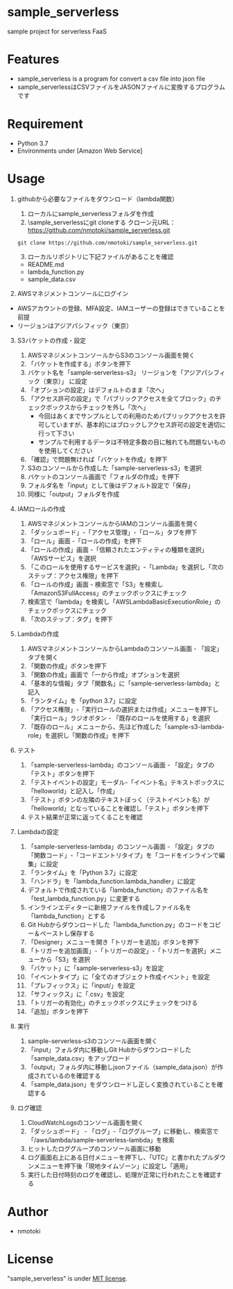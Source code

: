 # sample_serverless
sample project for serverless FaaS

# Features
* sample_serverless is a program for convert a csv file into json file
* sample_serverlessはCSVファイルをJASONファイルに変換するプログラムです

# Requirement 
* Python 3.7
* Environments under [Amazon Web Service]

# Usage
1. githubから必要なファイルをダウンロード（lambda関数）
    1. ローカルにsample_serverlessフォルダを作成
    2. \sample_serverlessにgit cloneする
        クローン元URL：https://github.com/nmotoki/sample_serverless.git

    ```
    git clone https://github.com/nmotoki/sample_serverless.git    
    ```
    3. ローカルリポジトリに下記ファイルがあることを確認
    - README.md
    - lambda_function.py
    - sample_data.csv

2. AWSマネジメントコンソールにログイン
* AWSアカウントの登録、MFA設定、IAMユーザーの登録はできていることを前提
* リージョンはアジアパシフィック（東京）

3. S3バケットの作成・設定
    1. AWSマネジメントコンソールからS3のコンソール画面を開く
    2. 「バケットを作成する」ボタンを押下
    3. バケット名を「sample-serverless-s3」
        リージョンを「アジアパシフィック（東京）」
        に設定
    4. 「オプションの設定」はデフォルトのまま「次へ」
    5. 「アクセス許可の設定」で「パブリックアクセスを全てブロック」のチェックボックスからチェックを外し「次へ」
        * 今回はあくまでサンプルとしての利用のためパブリックアクセスを許可していますが、基本的にはブロックしアクセス許可の設定を適切に行って下さい
        * サンプルで利用するデータは不特定多数の目に触れても問題ないものを使用してください
    6. 「確認」で問題無ければ「バケットを作成」を押下
    7. S3のコンソールから作成した「sample-serverless-s3」を選択
    8. バケットのコンソール画面で「フォルダの作成」を押下
    9. フォルダ名を「input」として後はデフォルト設定で「保存」
    10. 同様に「output」フォルダを作成

3. IAMロールの作成
    1. AWSマネジメントコンソールからIAMのコンソール画面を開く
    2. 「ダッシュボード」-「アクセス管理」-「ロール」タブを押下
    3. 「ロール」画面 -「ロールの作成」を押下
    4. 「ロールの作成」画面 -「信頼されたエンティティの種類を選択」
        「AWSサービス」を選択
    5. 「このロールを使用するサービスを選択」-「Lambda」を選択し「次のステップ：アクセス権限」を押下
    6. 「ロールの作成」画面 - 検索窓で「S3」を検索し「AmazonS3FullAccess」のチェックボックスにチェック
    7. 検索窓で「lambda」を検索し「AWSLambdaBasicExecutionRole」のチェックボックスにチェック
    8. 「次のステップ：タグ」を押下

4. Lambdaの作成
    1. AWSマネジメントコンソールからLambdaのコンソール画面 - 「設定」タブを開く
    2. 「関数の作成」ボタンを押下
    3. 「関数の作成」画面で「一から作成」オプションを選択
    4. 「基本的な情報」タブ「関数名」に「sample-serverless-lambda」と記入
    5. 「ランタイム」を「python 3.7」に設定
    6. 「アクセス権限」-「実行ロールの選択または作成」メニューを押下し
        「実行ロール」ラジオボタン - 「既存のロールを使用する」を選択
    7. 「既存のロール」メニューから、先ほど作成した「sample-s3-lambda-role」を選択し「関数の作成」を押下

5. テスト
    1. 「sample-serverless-lambda」のコンソール画面 - 「設定」タブの「テスト」ボタンを押下
    2. 「テストイベントの設定」モーダル-「イベント名」テキストボックスに「helloworld」と記入し「作成」
    3. 「テスト」ボタンの左隣のテキストぼっく（テストイベント名）が「helloworld」となっていることを確認し「テスト」ボタンを押下
    4. テスト結果が正常に返ってくることを確認

7. Lambdaの設定
    1. 「sample-serverless-lambda」のコンソール画面 - 「設定」タブの「関数コード」-「コードエントリタイプ」を「コードをインラインで編集」に設定
    2. 「ランタイム」を「Python 3.7」に設定
    3. 「ハンドラ」を「lambda_function.lambda_handler」に設定
    4. デフォルトで作成されている「lambda_function」のファイル名を「test_lambda_function.py」に変更する
    5. インラインエディターに新規ファイルを作成しファイル名を「lambda_function」とする
    6. Git Hubからダウンロードした「lambda_function.py」のコードをコピー＆ペーストし保存する
    7. 「Designer」メニューを開き「トリガーを追加」ボタンを押下
    8. 「トリガーを追加画面」-「トリガーの設定」-「トリガーを選択」メニューから「S3」を選択
    9. 「バケット」に「sample-serverless-s3」を設定
    10. 「イベントタイプ」に「全てのオブジェクト作成イベント」を設定
    11. 「プレフィックス」に「input/」を設定
    12. 「サフィックス」に「.csv」を設定
    13. 「トリガーの有効化」のチェックボックスにチェックをつける
    14. 「追加」ボタンを押下

8. 実行
    1. sample-serverless-s3のコンソール画面を開く
    2. 「input」フォルダ内に移動しGit Hubからダウンロードした「sample_data.csv」をアップロード
    3. 「output」フォルダ内に移動しjsonファイル（sample_data.json）が作成されているのを確認する
    4. 「sample_data.json」をダウンロードし正しく変換されていることを確認する

9. ログ確認
    1. CloudWatchLogsのコンソール画面を開く
    2. 「ダッシュボード」 - 「ログ」-「ロググループ」に移動し、検索窓で「/aws/lambda/sample-serverless-lambda」を検索
    3. ヒットしたロググループのコンソール画面に移動
    4. ログ画面右上にある日付メニュ－を押下し、「UTC」と書かれたプルダウンメニューを押下後「現地タイムゾーン」に設定し「適用」
    5. 実行した日付時刻のログを確認し、処理が正常に行われたことを確認する

# Author
* nmotoki
 
# License
 
"sample_serverless" is under [MIT license](https://en.wikipedia.org/wiki/MIT_License).
 
